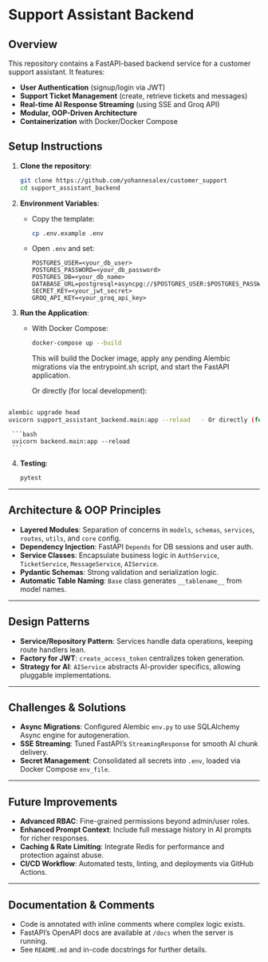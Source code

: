 # Support Assistant Backend

## Overview
This repository contains a FastAPI-based backend service for a customer support assistant. It features:

- **User Authentication** (signup/login via JWT)
- **Support Ticket Management** (create, retrieve tickets and messages)
- **Real-time AI Response Streaming** (using SSE and Groq API)
- **Modular, OOP-Driven Architecture**
- **Containerization** with Docker/Docker Compose

## Setup Instructions

1. **Clone the repository**:
   ```bash
   git clone https://github.com/yohannesalex/customer_support
   cd support_assistant_backend
   ```

2. **Environment Variables**:
   - Copy the template:
     ```bash
     cp .env.example .env
     ```
   - Open `.env` and set:
     ```
     POSTGRES_USER=<your_db_user>
     POSTGRES_PASSWORD=<your_db_password>
     POSTGRES_DB=<your_db_name>
     DATABASE_URL=postgresql+asyncpg://$POSTGRES_USER:$POSTGRES_PASSWORD@db:5432/$POSTGRES_DB
     SECRET_KEY=<your_jwt_secret>
     GROQ_API_KEY=<your_groq_api_key>
     ```


3. **Run the Application**:
   - With Docker Compose:
     ```bash
     docker-compose up --build
     ```
        This will build the Docker image, apply any pending Alembic migrations via the entrypoint.sh script, and start the FastAPI application.

        Or directly (for local development):

```bash

alembic upgrade head
uvicorn support_assistant_backend.main:app --reload   - Or directly (for local dev):
```
     ```bash
     uvicorn backend.main:app --reload
     ```

4. **Testing**:
   ```bash
   pytest
   ```

---

## Architecture & OOP Principles

- **Layered Modules**: Separation of concerns in `models`, `schemas`, `services`, `routes`, `utils`, and `core` config.
- **Dependency Injection**: FastAPI `Depends` for DB sessions and user auth.
- **Service Classes**: Encapsulate business logic in `AuthService`, `TicketService`, `MessageService`, `AIService`.
- **Pydantic Schemas**: Strong validation and serialization logic.
- **Automatic Table Naming**: `Base` class generates `__tablename__` from model names.

---

## Design Patterns

- **Service/Repository Pattern**: Services handle data operations, keeping route handlers lean.
- **Factory for JWT**: `create_access_token` centralizes token generation.
- **Strategy for AI**: `AIService` abstracts AI-provider specifics, allowing pluggable implementations.

---

## Challenges & Solutions

- **Async Migrations**: Configured Alembic `env.py` to use SQLAlchemy Async engine for autogeneration.
- **SSE Streaming**: Tuned FastAPI’s `StreamingResponse` for smooth AI chunk delivery.
- **Secret Management**: Consolidated all secrets into `.env`, loaded via Docker Compose `env_file`.

---

## Future Improvements

- **Advanced RBAC**: Fine-grained permissions beyond admin/user roles.
- **Enhanced Prompt Context**: Include full message history in AI prompts for richer responses.
- **Caching & Rate Limiting**: Integrate Redis for performance and protection against abuse.
- **CI/CD Workflow**: Automated tests, linting, and deployments via GitHub Actions.

---

## Documentation & Comments

- Code is annotated with inline comments where complex logic exists.
- FastAPI’s OpenAPI docs are available at `/docs` when the server is running.
- See `README.md` and in-code docstrings for further details.

